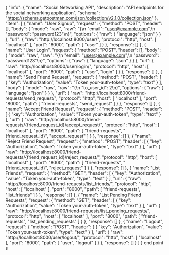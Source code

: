 {
  "info": {
    "name": "Social Networking API",
    "description": "API endpoints for the social networking application",
    "schema": "https://schema.getpostman.com/json/collection/v2.1.0/collection.json"
  },
  "item": [
    {
      "name": "User Signup",
      "request": {
        "method": "POST",
        "header": [],
        "body": {
          "mode": "raw",
          "raw": "{\n    \"email\": \"user@example.com\",\n    \"password\": \"password123\"\n}",
          "options": {
            "raw": {
              "language": "json"
            }
          }
        },
        "url": {
          "raw": "http://localhost:8000/user/",
          "protocol": "http",
          "host": [
            "localhost"
          ],
          "port": "8000",
          "path": [
            "user"
          ]
        }
      },
      "response": []
    },
    {
      "name": "User Login",
      "request": {
        "method": "POST",
        "header": [],
        "body": {
          "mode": "raw",
          "raw": "{\n    \"email\": \"user@example.com\",\n    \"password\": \"password123\"\n}",
          "options": {
            "raw": {
              "language": "json"
            }
          }
        },
        "url": {
          "raw": "http://localhost:8000/user/login/",
          "protocol": "http",
          "host": [
            "localhost"
          ],
          "port": "8000",
          "path": [
            "user",
            "login"
          ]
        }
      },
      "response": []
    },
    {
      "name": "Send Friend Request",
      "request": {
        "method": "POST",
        "header": [
          {
            "key": "Authorization",
            "value": "Token your-auth-token",
            "type": "text"
          }
        ],
        "body": {
          "mode": "raw",
          "raw": "{\n    \"to_user_id\": 2\n}",
          "options": {
            "raw": {
              "language": "json"
            }
          }
        },
        "url": {
          "raw": "http://localhost:8000/friend-requests/send_request/",
          "protocol": "http",
          "host": [
            "localhost"
          ],
          "port": "8000",
          "path": [
            "friend-requests",
            "send_request"
          ]
        }
      },
      "response": []
    },
    {
      "name": "Accept Friend Request",
      "request": {
        "method": "POST",
        "header": [
          {
            "key": "Authorization",
            "value": "Token your-auth-token",
            "type": "text"
          }
        ],
        "url": {
          "raw": "http://localhost:8000/friend-requests/{friend_request_id}/accept_request/",
          "protocol": "http",
          "host": [
            "localhost"
          ],
          "port": "8000",
          "path": [
            "friend-requests",
            "{friend_request_id}",
            "accept_request"
          ]
        }
      },
      "response": []
    },
    {
      "name": "Reject Friend Request",
      "request": {
        "method": "POST",
        "header": [
          {
            "key": "Authorization",
            "value": "Token your-auth-token",
            "type": "text"
          }
        ],
        "url": {
          "raw": "http://localhost:8000/friend-requests/{friend_request_id}/reject_request/",
          "protocol": "http",
          "host": [
            "localhost"
          ],
          "port": "8000",
          "path": [
            "friend-requests",
            "{friend_request_id}",
            "reject_request"
          ]
        }
      },
      "response": []
    },
    {
      "name": "List Friends",
      "request": {
        "method": "GET",
        "header": [
          {
            "key": "Authorization",
            "value": "Token your-auth-token",
            "type": "text"
          }
        ],
        "url": {
          "raw": "http://localhost:8000/friend-requests/list_friends/",
          "protocol": "http",
          "host": [
            "localhost"
          ],
          "port": "8000",
          "path": [
            "friend-requests",
            "list_friends"
          ]
        }
      },
      "response": []
    },
    {
      "name": "List Pending Friend Requests",
      "request": {
        "method": "GET",
        "header": [
          {
            "key": "Authorization",
            "value": "Token your-auth-token",
            "type": "text"
          }
        ],
        "url": {
          "raw": "http://localhost:8000/friend-requests/list_pending_requests/",
          "protocol": "http",
          "host": [
            "localhost"
          ],
          "port": "8000",
          "path": [
            "friend-requests",
            "list_pending_requests"
          ]
        }
      },
      "response": []
    },
    {
      "name": "Logout",
      "request": {
        "method": "POST",
        "header": [
          {
            "key": "Authorization",
            "value": "Token your-auth-token",
            "type": "text"
          }
        ],
        "url": {
          "raw": "http://localhost:8000/user/logout/",
          "protocol": "http",
          "host": [
            "localhost"
          ],
          "port": "8000",
          "path": [
            "user",
            "logout"
          ]
        }
      },
      "response": []
    }
  ]
}
end point s
